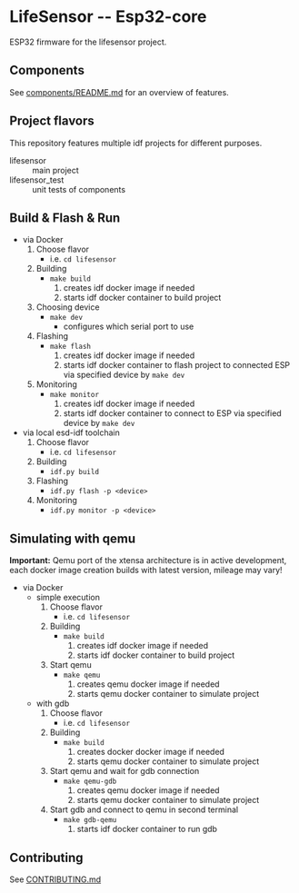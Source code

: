 # LifeSensor -- Esp32-core
ESP32 firmware for the lifesensor project.

## Components
See [components/README.md](components/README.md) for an overview of features. 

## Project flavors
This repository features multiple idf projects for different purposes.

<dl>
<dt>lifesensor</dt><dd>main project</dd>
<dt>lifesensor_test</dt><dd>unit tests of components</dd>
</dl>

## Build & Flash & Run

* via Docker
  1. Choose flavor
     * i.e. `cd lifesensor`
  2. Building
     * `make build`
       1. creates idf docker image if needed
       2. starts idf docker container to build project
  3. Choosing device
     * `make dev`
       * configures which serial port to use
  4. Flashing
     * `make flash`
       1. creates idf docker image if needed
       2. starts idf docker container to flash project to connected ESP via specified device by `make dev`
  5. Monitoring
     * `make monitor`
       1. creates idf docker image if needed
       2. starts idf docker container to connect to ESP via specified device by `make dev`
* via local esd-idf toolchain
  1. Choose flavor
     * i.e. `cd lifesensor`
  2. Building
     * `idf.py build`
  3. Flashing
     * `idf.py flash -p <device>`
  4. Monitoring
     * `idf.py monitor -p <device>`

## Simulating with qemu

**Important:** Qemu port of the xtensa architecture is in active development,
each docker image creation builds with latest version, mileage may vary!

* via Docker
  * simple execution
    1. Choose flavor
       * i.e. `cd lifesensor`
    2. Building
       * `make build`
         1. creates idf docker image if needed
         2. starts idf docker container to build project
    3. Start qemu
       * `make qemu`
         1. creates qemu docker image if needed
         2. starts qemu docker container to simulate project
  * with gdb
    1. Choose flavor
       * i.e. `cd lifesensor`
    2. Building
       * `make build`
         1. creates docker docker image if needed
         2. starts qemu docker container to simulate project
    3. Start qemu and wait for gdb connection
       * `make qemu-gdb`
         1. creates qemu docker image if needed
         2. starts qemu docker container to simulate project
    5. Start gdb and connect to qemu in second terminal
       * `make gdb-qemu`
         1. starts idf docker container to run gdb

## Contributing
See [CONTRIBUTING.md](CONTRIBUTING.md)
